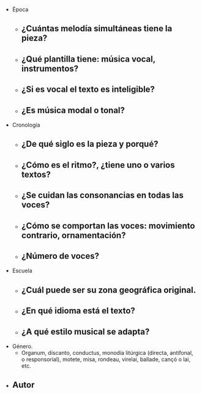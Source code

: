 - Época
	- ¿Cuántas melodía simultáneas tiene la pieza?
		- 
	- ¿Qué plantilla tiene: música vocal, instrumentos?
		- 
	- ¿Si es vocal el texto es inteligible?
		- 
	- ¿Es música modal o tonal?
		- 
- Cronología
	-  ¿De qué siglo es la pieza y porqué?
		- 
	- ¿Cómo es el ritmo?, ¿tiene uno o varios textos?
		- 
	- ¿Se cuidan las consonancias en todas las voces?
		- 
	- ¿Cómo se comportan las voces: movimiento contrario, ornamentación?
		- 
	- ¿Número de voces?
		- 
- Escuela
	- ¿Cuál puede ser su zona geográfica original.
		- 
	- ¿En qué idioma está el texto?
		- 
	- ¿A qué estilo musical se adapta?
		- 
- Género. 
	- Organum, discanto, conductus, monodía litúrgica (directa, antifonal, o responsorial), motete, misa, rondeau, virelai, ballade, cançó o lai, etc.
- Autor
	- 